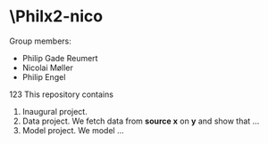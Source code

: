 # \Philx2-nico

Group members:
- Philip Gade Reumert   
- Nicolai Møller
- Philip Engel 


123
This repository contains  
1. Inaugural project. 
2. Data project. We fetch data from **source x** on **y** and show that ...
3. Model project. We model ...
